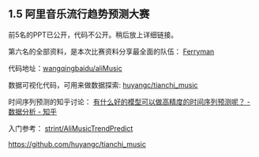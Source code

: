 
## 1.5 阿里音乐流行趋势预测大赛

前5名的PPT已公开，代码不公开。稍后放上详细链接。

第六名的全部资料，是本次比赛资料分享最全面的队伍： [Ferryman](http://link.zhihu.com/?target=http%3A//www.wangqingbaidu.cn/article/alimusic1471161131.html)

代码地址：[wangqingbaidu/aliMusic](http://link.zhihu.com/?target=https%3A//github.com/wangqingbaidu/aliMusic)

数据可视化代码，可用来做数据探索: [huyangc/tianchi_music](http://link.zhihu.com/?target=https%3A//github.com/huyangc/tianchi_music)

时间序列预测的知乎讨论： [有什么好的模型可以做高精度的时间序列预测呢？ - 数据分析 - 知乎](https://www.zhihu.com/question/21229371)

入门参考： [strint/AliMusicTrendPredict](http://link.zhihu.com/?target=https%3A//github.com/strint/AliMusicTrendPredict)


https://github.com/huyangc/tianchi_music
